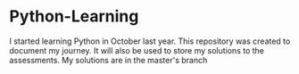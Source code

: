 # Python-Learning
I started learning Python in October last year. This repository was created to document my journey.
It will also be used to store my solutions to the assessments.
My solutions are in the master's branch
